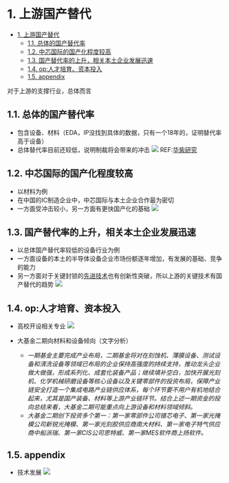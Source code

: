 # 1. 上游国产替代
- [1. 上游国产替代](#1-上游国产替代)
  - [1.1. 总体的国产替代率](#11-总体的国产替代率)
  - [1.2. 中芯国际的国产化程度较高](#12-中芯国际的国产化程度较高)
  - [1.3. 国产替代率的上升，相关本土企业发展迅速](#13-国产替代率的上升相关本土企业发展迅速)
  - [1.4. op:人才培育、资本投入](#14-op人才培育资本投入)
  - [1.5. appendix](#15-appendix)

对于上游的支撑行业，总体而言

## 1.1. 总体的国产替代率
- 包含设备、材料（EDA，IP没找到具体的数据，只有一个18年的，证明替代率高于设备）
- 总体替代率目前还较低，说明制裁将会带来的冲击
![](2022-12-20-22-59-27.png)
REF:[华紫研究](https://www.qianzhan.com/analyst/detail/329/221101-67979d0f.html)

## 1.2. 中芯国际的国产化程度较高
- 以材料为例
- 在中国的IC制造企业中，中芯国际与本土企业合作最为密切
- 一方面受冲击较小，另一方面有更快国产化的基础
![](2022-12-20-22-59-51.png)
## 1.3. 国产替代率的上升，相关本土企业发展迅速
- 以总体国产替代率较低的设备行业为例
- 一方面设备的本土的半导体设备企业市场份额逐年增加，有发展的基础、竞争的能力
- 另一方面对于关键封锁的[先进技术](#15-appendix)也有创新性突破，所以上游的关键技术有国产替代的趋势
![](2022-12-20-23-00-56.png)
## 1.4. op:人才培育、资本投入
- 高校开设相关专业
![](2022-12-21-13-30-37.png)
- 大基金二期向材料和设备倾向（文字分析）

   - *一期基金主要完成产业布局，二期基金将对在刻蚀机、薄膜设备、测试设备和清洗设备等领域已布局的企业保持高强度的持续支持，推动龙头企业做大做强，形成系列化、成套化装备产品；继续填补空白，加快开展光刻机、化学机械研磨设备等核心设备以及关键零部件的投资布局，保障产业链安全打造一个集成电路产业链供应体系，每个环节要不用户有机地结合起来，尤其是国产装备、材料等上游产业链环节。结合上述一期资金的投向总结来看，大基金二期可能重点向上游设备和材料领域倾斜。*
   - *大基金二期创下投资多个第一：第一家零部件公司镨芯电子、第一家光掩模公司新锐光掩模、第一家光刻胶供应商南大材料、第一家电子特气供应商中船派瑞、第一家CIS公司思特威、第一家MES软件商上扬软件。*

## 1.5. appendix
- 技术发展
![](2022-12-20-23-01-45.png)